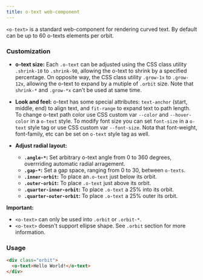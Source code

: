 ```yaml
---
title: o-text web-component
---
```


`<o-text>` is a standard web-component for rendering curved text. By default can be up to 60 o-texts elements per orbit. 

### Customization
  
- **o-text size:** Each `.o-text` can be adjusted using the CSS class utility `.shrink-10` to `.shrink-90`, allowing the o-text to shrink by a specified percentage. On opposite way, the CSS class utility `.grow-1x` to `.grow-12x`, allowing the o-text to expand by a mutiple of `.orbit` size. Note that `shrink-*` and `.grow-*x` can't be used at same time.
  
- **Look and feel:** o-text has some special attributes: `text-anchor` (start, middle, end) to align text, and `fit-range` to expand text to path length. To change o-text path color use CSS custom var `--color` and `--hover-color` in a `o-text` style. To modify font size you can set `font-size` in a `o-text` style tag or use CSS custom var `--font-size`. Nota that font-weight, font-family, etc can be set on `o-text` style tag as well.

- **Adjust radial layout:**
  - **`.angle-*`:** Set arbitrary o-text angle from 0 to 360 degrees, overrriding automatic radial arragement.
  - **`.gap-*`:** Set a gap space, ranging from 0 to 30, between `o-texts`.
  - **`.inner-orbit`:** To place an`.o-text` just below its orbit.
  - **`.outer-orbit`:** To place `.o-text` just above its orbit.
  - **`.quarter-inner-orbit`:** To place `.o-text` a 25% into its orbit.
  - **`.quarter-outer-orbit`:** To place `.o-text` a 25% outer its orbit.
  
**Important:** 
  - `<o-text>` can only be used into `.orbit` or `.orbit-*`.
  - `<o-text>` doesn't support ellipse shape. See `.orbit` section for more information.

### Usage

```html
<div class="orbit"> 
  <o-text>Hello World!</o-text>
</div>
```
